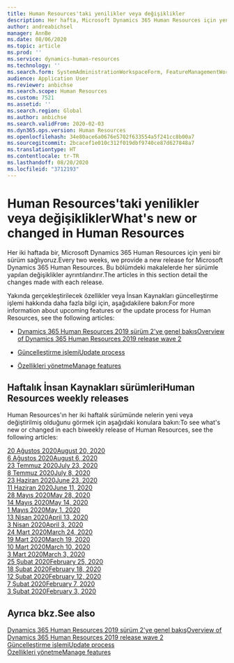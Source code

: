 ```yaml
---
title: Human Resources'taki yenilikler veya değişiklikler
description: Her hafta, Microsoft Dynamics 365 Human Resources için yeni bir sürüm sağlıyoruz. Burada listelenen makalelerde her hafta yapılan değişiklikler ayrıntılı şekilde açıklanır.
author: andreabichsel
manager: AnnBe
ms.date: 08/06/2020
ms.topic: article
ms.prod: ''
ms.service: dynamics-human-resources
ms.technology: ''
ms.search.form: SystemAdministrationWorkspaceForm, FeatureManagementWorkspace
audience: Application User
ms.reviewer: anbichse
ms.search.scope: Human Resources
ms.custom: 7521
ms.assetid: ''
ms.search.region: Global
ms.author: anbichse
ms.search.validFrom: 2020-02-03
ms.dyn365.ops.version: Human Resources
ms.openlocfilehash: 34e80ace6a0676e5702f633554a5f241cc8b00a7
ms.sourcegitcommit: 2bcacef1e010c312f019dbf9740ce87d627848a7
ms.translationtype: HT
ms.contentlocale: tr-TR
ms.lasthandoff: 08/20/2020
ms.locfileid: "3712193"
---
```

# <a name="whats-new-or-changed-in-human-resources"></a><span data-ttu-id="67cd3-104">Human Resources'taki yenilikler veya değişiklikler</span><span class="sxs-lookup"><span data-stu-id="67cd3-104">What's new or changed in Human Resources</span></span>

<span data-ttu-id="67cd3-105">Her iki haftada bir, Microsoft Dynamics 365 Human Resources için yeni bir sürüm sağlıyoruz.</span><span class="sxs-lookup"><span data-stu-id="67cd3-105">Every two weeks, we provide a new release for Microsoft Dynamics 365 Human Resources.</span></span> <span data-ttu-id="67cd3-106">Bu bölümdeki makalelerde her sürümle yapılan değişiklikler ayrıntılandırır.</span><span class="sxs-lookup"><span data-stu-id="67cd3-106">The articles in this section detail the changes made with each release.</span></span>

<span data-ttu-id="67cd3-107">Yakında gerçekleştirilecek özellikler veya İnsan Kaynakları güncelleştirme işlemi hakkında daha fazla bilgi için, aşağıdakilere bakın:</span><span class="sxs-lookup"><span data-stu-id="67cd3-107">For more information about upcoming features or the update process for Human Resources, see the following articles:</span></span>

- [<span data-ttu-id="67cd3-108">Dynamics 365 Human Resources 2019 sürüm 2'ye genel bakış</span><span class="sxs-lookup"><span data-stu-id="67cd3-108">Overview of Dynamics 365 Human Resources 2019 release wave 2</span></span>](https://docs.microsoft.com/dynamics365-release-plan/2019wave2/dynamics365-human-resources/)

- [<span data-ttu-id="67cd3-109">Güncelleştirme işlemi</span><span class="sxs-lookup"><span data-stu-id="67cd3-109">Update process</span></span>](hr-admin-setup-update-process.md)

- [<span data-ttu-id="67cd3-110">Özellikleri yönetme</span><span class="sxs-lookup"><span data-stu-id="67cd3-110">Manage features</span></span>](hr-admin-manage-features.md)

## <a name="human-resources-weekly-releases"></a><span data-ttu-id="67cd3-111">Haftalık İnsan Kaynakları sürümleri</span><span class="sxs-lookup"><span data-stu-id="67cd3-111">Human Resources weekly releases</span></span>

<span data-ttu-id="67cd3-112">Human Resources'ın her iki haftalık sürümünde nelerin yeni veya değiştirilmiş olduğunu görmek için aşağıdaki konulara bakın:</span><span class="sxs-lookup"><span data-stu-id="67cd3-112">To see what's new or changed in each biweekly release of Human Resources, see the following articles:</span></span>

[<span data-ttu-id="67cd3-113">20 Ağustos 2020</span><span class="sxs-lookup"><span data-stu-id="67cd3-113">August 20, 2020</span></span>](hr-whats-new-2020-08-20.md)</br>
[<span data-ttu-id="67cd3-114">6 Ağustos 2020</span><span class="sxs-lookup"><span data-stu-id="67cd3-114">August 6, 2020</span></span>](hr-whats-new-2020-08-06.md)</br>
[<span data-ttu-id="67cd3-115">23 Temmuz 2020</span><span class="sxs-lookup"><span data-stu-id="67cd3-115">July 23, 2020</span></span>](hr-whats-new-2020-07-23.md)</br>
[<span data-ttu-id="67cd3-116">8 Temmuz 2020</span><span class="sxs-lookup"><span data-stu-id="67cd3-116">July 8, 2020</span></span>](hr-whats-new-2020-07-08.md)</br>
[<span data-ttu-id="67cd3-117">23 Haziran 2020</span><span class="sxs-lookup"><span data-stu-id="67cd3-117">June 23, 2020</span></span>](hr-whats-new-2020-06-23.md)</br>
[<span data-ttu-id="67cd3-118">11 Haziran 2020</span><span class="sxs-lookup"><span data-stu-id="67cd3-118">June 11, 2020</span></span>](hr-whats-new-2020-06-11.md)</br>
[<span data-ttu-id="67cd3-119">28 Mayıs 2020</span><span class="sxs-lookup"><span data-stu-id="67cd3-119">May 28, 2020</span></span>](hr-whats-new-2020-05-28.md)</br>
[<span data-ttu-id="67cd3-120">14 Mayıs 2020</span><span class="sxs-lookup"><span data-stu-id="67cd3-120">May 14, 2020</span></span>](hr-whats-new-2020-05-14.md)</br>
[<span data-ttu-id="67cd3-121">1 Mayıs 2020</span><span class="sxs-lookup"><span data-stu-id="67cd3-121">May 1, 2020</span></span>](hr-whats-new-2020-05-01.md)</br>
[<span data-ttu-id="67cd3-122">13 Nisan 2020</span><span class="sxs-lookup"><span data-stu-id="67cd3-122">April 13, 2020</span></span>](hr-whats-new-2020-04-13.md)</br>
[<span data-ttu-id="67cd3-123">3 Nisan 2020</span><span class="sxs-lookup"><span data-stu-id="67cd3-123">April 3, 2020</span></span>](hr-whats-new-2020-04-03.md)</br>
[<span data-ttu-id="67cd3-124">24 Mart 2020</span><span class="sxs-lookup"><span data-stu-id="67cd3-124">March 24, 2020</span></span>](hr-whats-new-2020-03-24.md)</br>
[<span data-ttu-id="67cd3-125">19 Mart 2020</span><span class="sxs-lookup"><span data-stu-id="67cd3-125">March 19, 2020</span></span>](hr-whats-new-2020-03-19.md)</br>
[<span data-ttu-id="67cd3-126">10 Mart 2020</span><span class="sxs-lookup"><span data-stu-id="67cd3-126">March 10, 2020</span></span>](hr-whats-new-2020-03-10.md)</br>
[<span data-ttu-id="67cd3-127">3 Mart 2020</span><span class="sxs-lookup"><span data-stu-id="67cd3-127">March 3, 2020</span></span>](hr-whats-new-2020-03-03.md)</br>
[<span data-ttu-id="67cd3-128">25 Şubat 2020</span><span class="sxs-lookup"><span data-stu-id="67cd3-128">February 25, 2020</span></span>](hr-whats-new-2020-02-25.md)</br>
[<span data-ttu-id="67cd3-129">18 Şubat 2020</span><span class="sxs-lookup"><span data-stu-id="67cd3-129">February 18, 2020</span></span>](hr-whats-new-2020-02-18.md)</br>
[<span data-ttu-id="67cd3-130">12 Şubat 2020</span><span class="sxs-lookup"><span data-stu-id="67cd3-130">February 12, 2020</span></span>](hr-whats-new-2020-02-12.md)</br>
[<span data-ttu-id="67cd3-131">7 Şubat 2020</span><span class="sxs-lookup"><span data-stu-id="67cd3-131">February 7, 2020</span></span>](hr-whats-new-2020-02-07.md)</br>
[<span data-ttu-id="67cd3-132">3 Şubat 2020</span><span class="sxs-lookup"><span data-stu-id="67cd3-132">February 3, 2020</span></span>](hr-whats-new-2020-02-03.md)

## <a name="see-also"></a><span data-ttu-id="67cd3-133">Ayrıca bkz.</span><span class="sxs-lookup"><span data-stu-id="67cd3-133">See also</span></span>

[<span data-ttu-id="67cd3-134">Dynamics 365 Human Resources 2019 sürüm 2'ye genel bakış</span><span class="sxs-lookup"><span data-stu-id="67cd3-134">Overview of Dynamics 365 Human Resources 2019 release wave 2</span></span>](https://docs.microsoft.com/dynamics365-release-plan/2019wave2/dynamics365-human-resources/)</br>
[<span data-ttu-id="67cd3-135">Güncelleştirme işlemi</span><span class="sxs-lookup"><span data-stu-id="67cd3-135">Update process</span></span>](hr-admin-setup-update-process.md)</br>
[<span data-ttu-id="67cd3-136">Özellikleri yönetme</span><span class="sxs-lookup"><span data-stu-id="67cd3-136">Manage features</span></span>](hr-admin-manage-features.md)
